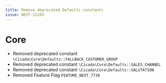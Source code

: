```yaml
---
title: Remove deprecated Defaults constants
issue: NEXT-21203
---
```

# Core
* Removed deprecated constant `\Cicada\Core\Defaults::FALLBACK_CUSTOMER_GROUP`
* Removed deprecated constant `\Cicada\Core\Defaults::SALES_CHANNEL`
* Removed deprecated constant `\Cicada\Core\Defaults::SALUTATION`
* Removed Feature Flag `FEATURE_NEXT_7739`
